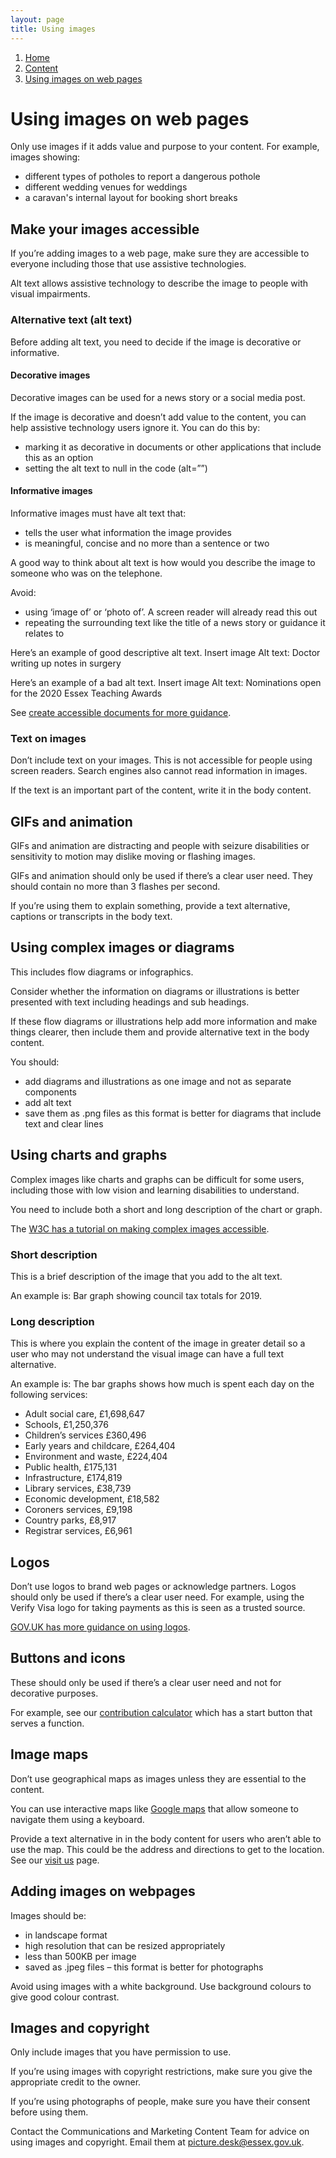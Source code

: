 ```yaml
---
layout: page
title: Using images
---
```


1. [Home](/docs/core/contents)
2. [Content](/docs/core/content/overview)
3. [Using images on web pages](#)

# Using images on web pages

Only use images if it adds value and purpose to your content. For example, images showing:

* different types of potholes to report a dangerous pothole 
* different wedding venues for weddings 
* a caravan's internal layout for booking short breaks

## Make your images accessible

If you’re adding images to a web page, make sure they are accessible to everyone including those that use assistive technologies. 

Alt text allows assistive technology to describe the image to people with visual impairments.

### Alternative text (alt text)

Before adding alt text, you need to decide if the image is decorative or informative.

#### Decorative images

Decorative images can be used for a news story or a social media post.

If the image is decorative and doesn’t add value to the content, you can help assistive technology users ignore it. You can do this by:
* marking it as decorative in documents or other applications that include this as an option
* setting the alt text to null in the code (alt=””)

#### Informative images

Informative images must have alt text that:
* tells the user what information the image provides
* is meaningful, concise and no more than a sentence or two

A good way to think about alt text is how would you describe the image to someone who was on the telephone.

Avoid:
* using ‘image of’ or ‘photo of’. A screen reader will already read this out
* repeating the surrounding text like the title of a news story or guidance it relates to

Here’s an example of good descriptive alt text.
Insert image
Alt text: Doctor writing up notes in surgery

Here’s an example of a bad alt text. 
Insert image
Alt text: Nominations open for the 2020 Essex Teaching Awards

See [create accessible documents for more guidance](/docs/core/accessibility/creating-an-accessible-pdf).

### Text on images

Don’t include text on your images. This is not accessible for people using screen readers. Search engines also cannot read information in images.

If the text is an important part of the content, write it in the body content.

## GIFs and animation

GIFs and animation are distracting and people with seizure disabilities or sensitivity to motion may dislike moving or flashing images.

GIFs and animation should only be used if there’s a clear user need. They should contain no more than 3 flashes per second. 

If you’re using them to explain something, provide a text alternative, captions or transcripts in the body text. 

## Using complex images or diagrams

This includes flow diagrams or infographics.

Consider whether the information on diagrams or illustrations is better presented with text including headings and sub headings.

If these flow diagrams or illustrations help add more information and make things clearer, then include them and provide alternative text in the body content.

You should:
- add diagrams and illustrations as one image and not as separate components
- add alt text
- save them as .png files as this format is better for diagrams that include text and clear lines

## Using charts and graphs

Complex images like charts and graphs can be difficult for some users, including those with low vision and learning disabilities to understand.

You need to include both a short and long description of the chart or graph.

The [W3C has a tutorial on making complex images accessible](https://www.w3.org/WAI/tutorials/images/complex/).

### Short description

This is a brief description of the image that you add to the alt text. 

An example is: Bar graph showing council tax totals for 2019.

### Long description

This is where you explain the content of the image in greater detail so a user who may not understand the visual image can have a full text alternative. 

An example is:
The bar graphs shows how much is spent each day on the following services:
* Adult social care, £1,698,647
* Schools, £1,250,376
* Children’s services £360,496
* Early years and childcare, £264,404
* Environment and waste, £224,404
* Public health, £175,131
* Infrastructure, £174,819
* Library services, £38,739
* Economic development, £18,582
* Coroners services, £9,198
* Country parks, £8,917
* Registrar services, £6,961

## Logos

Don’t use logos to brand web pages or acknowledge partners. Logos should only be used if there’s a clear user need. For example, using the Verify Visa logo for taking payments as this is seen as a trusted source.

[GOV.UK has more guidance on using logos](https://www.gov.uk/guidance/content-design/use-of-government-logos-on-gov-uk).

## Buttons and icons

These should only be used if there’s a clear user need and not for decorative purposes.

For example, see our [contribution calculator](https://www.essex.gov.uk/start/care-contribution-calculator) which has a start button that serves a function.

## Image maps

Don’t use geographical maps as images unless they are essential to the content. 

You can use interactive maps like [Google maps](https://support.google.com/maps/answer/6396990?co=GENIE.Platform%3DDesktop&hl=en)  that allow someone to navigate them using a keyboard.

Provide a text alternative in in the body content for users who aren’t able to use the map. This could be the address and directions to get to the location. See our [visit us](https://www.essex.gov.uk/visit-us)
page.

## Adding images on webpages

Images should be:

* in landscape format
* high resolution that can be resized appropriately
* less than 500KB per image
* saved as .jpeg files – this format is better for photographs

Avoid using images with a white background. Use background colours to give good colour contrast.

## Images and copyright

Only include images that you have permission to use.

If you’re using images with copyright restrictions, make sure you give the appropriate credit to the owner.

If you’re using photographs of people, make sure you have their consent before using them.

Contact the Communications and Marketing Content Team for advice on using images and copyright. Email them at <picture.desk@essex.gov.uk>.







